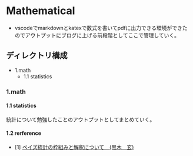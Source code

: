 # Mathematical

- vscodeでmarkdownとkatexで数式を書いてpdfに出力できる環境ができたのでアウトプットにブログに上げる前段階としてここで管理していく。

## ディレクトリ構成

- 1.math
  - 1.1 statistics

### 1.math

#### 1.1 statistics

統計について勉強したことのアウトプットとしてまとめていく。

#### 1.2 rerference

- [1] [ベイズ統計の枠組みと解釈について　(黒木　玄)](https://github.com/genkuroki/Statistics/blob/master/Introduction%20to%20Bayesian%20Statistics.ipynb)